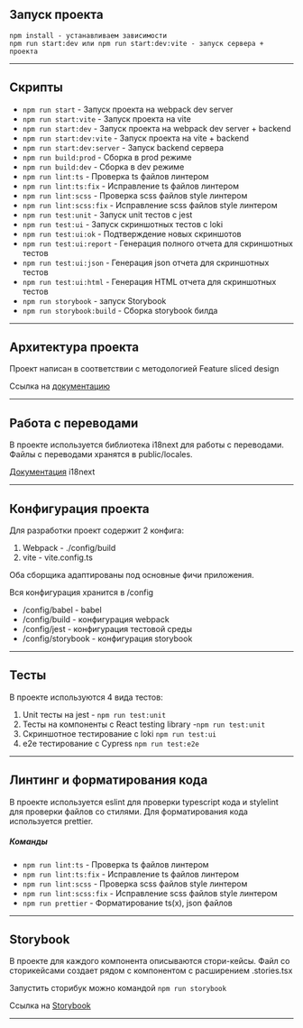 ## Запуск проекта

```
npm install - устанавливаем зависимости
npm run start:dev или npm run start:dev:vite - запуск сервера + проекта
```

----

## Скрипты

- `npm run start` - Запуск проекта на webpack dev server
- `npm run start:vite` - Запуск проекта на vite
- `npm run start:dev` - Запуск проекта на webpack dev server + backend
- `npm run start:dev:vite` - Запуск проекта на vite + backend
- `npm run start:dev:server` - Запуск backend сервера
- `npm run build:prod` - Сборка в prod режиме
- `npm run build:dev` - Сборка в dev режиме
- `npm run lint:ts` - Проверка ts файлов линтером
- `npm run lint:ts:fix` - Исправление ts файлов линтером
- `npm run lint:scss` - Проверка scss файлов style линтером
- `npm run lint:scss:fix` - Исправление scss файлов style линтером
- `npm run test:unit` - Запуск unit тестов с jest
- `npm run test:ui` - Запуск скриншотных тестов с loki
- `npm run test:ui:ok` - Подтверждение новых скриншотов
- `npm run test:ui:report` - Генерация полного отчета для скриншотных тестов
- `npm run test:ui:json` - Генерация json отчета для скриншотных тестов
- `npm run test:ui:html` - Генерация HTML отчета для скриншотных тестов
- `npm run storybook` - запуск Storybook
- `npm run storybook:build` - Сборка storybook билда

----

## Архитектура проекта

Проект написан в соответствии с методологией Feature sliced design

Ссылка
на [документацию](https://feature-sliced.design/docs/get-started/tutorial)

----

## Работа с переводами

В проекте используется библиотека i18next для работы с переводами.
Файлы с переводами хранятся в public/locales.

[Документация](https://react.i18next.com/) i18next

----

## Конфигурация проекта

Для разработки проект содержит 2 конфига:

1. Webpack - ./config/build
2. vite - vite.config.ts

Оба сборщика адаптированы под основные фичи приложения.

Вся конфигурация хранится в /config

- /config/babel - babel
- /config/build - конфигурация webpack
- /config/jest - конфигурация тестовой среды
- /config/storybook - конфигурация storybook

----

## Тесты

В проекте используются 4 вида тестов:

1) Unit тесты на jest - `npm run test:unit`
2) Тесты на компоненты с React testing library -`npm run test:unit`
3) Скриншотное тестирование с loki `npm run test:ui`
4) e2e тестирование с Cypress `npm run test:e2e`

----

## Линтинг и форматирования кода

В проекте используется eslint для проверки typescript кода и stylelint для
проверки файлов со стилями. Для форматирования кода используется prettier.

##### Команды

- `npm run lint:ts` - Проверка ts файлов линтером
- `npm run lint:ts:fix` - Исправление ts файлов линтером
- `npm run lint:scss` - Проверка scss файлов style линтером
- `npm run lint:scss:fix` - Исправление scss файлов style линтером
- `npm run prettier` - Форматирование ts(x), json файлов

----

## Storybook

В проекте для каждого компонента описываются стори-кейсы. Файл со сторикейсами
создает рядом с компонентом с расширением .stories.tsx

Запустить сторибук можно командой  `npm run storybook`

Ссылка на [Storybook](https://storybook.js.org/)

----